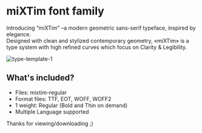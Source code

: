 # miXTim font family

Introducing “miXTim” –a modern geometric sans-serif typeface, inspired by elegance.<br>
Designed with clean and stylized contemporary geometry, «miXTim» is a type system with high refined curves which focus on Clarity & Legibility.

![type-template-1](https://user-images.githubusercontent.com/82184200/141784121-4ba49dee-2bf3-4032-8055-bd96c3500b92.png)

## What's included?

- Files: mixtim-regular
- Format files: TTF, EOT, WOFF, WOFF2
- 1 weight: Regular (Bold and Thin on demand)
- Multiple Language supported

Thanks for viewing/downloading ;)

